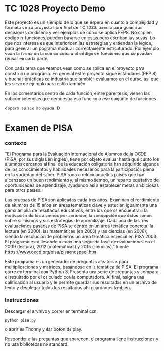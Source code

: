 # TC 1028 Proyecto Demo 

Este proyecto es un ejemplo de lo que se espera en cuanto a complejidad y formato de su proyecto libre final de TC 1028. úsenlo para guiar sus decisiones de diseño y ver ejemplos de cómo se aplica PEP8. No copien código ni funciones, pueden basarse en estas pero escriban las suyas. Lo que nos interesa es que interioricen las estrategias y entiendan la lógica, para generar un pograma modular correctamente estrcuturado. Por ejemplo vean la forma en la que se separa el código en funciones que se puedan reusar en cada parte.

Con cada tema que veamos vean como se aplica en el proyecto para construir un programa. En general estre proyecto sigue estándares (PEP 8) y buenas prácticas de industria que también evaluamos en el curso, así que les sirve de ejemplo para estilo también. 

En los comentarios dentro de cada función, entre parentesis, vienen las subcompetencias que demuestra esa función o ese conjunto de funciones.

espero les sea de ayuda :D

# Examen de PISA 

### contexto
"El Programa para la Evaluación Internacional de Alumnos de la OCDE (PISA, por sus siglas en inglés), tiene por objeto evaluar hasta qué punto los alumnos cercanos al final de la educación obligatoria han adquirido algunos de los conocimientos y habilidades necesarios para la participación plena en la sociedad del saber. PISA saca a relucir aquellos países que han alcanzado un buen rendimiento y, al mismo tiempo, un reparto equitativo de oportunidades de aprendizaje, ayudando así a establecer metas ambiciosas para otros países.

Las pruebas de PISA son aplicadas cada tres años. Examinan el rendimiento de alumnos de 15 años en áreas temáticas clave y estudian igualmente una gama amplia de resultados educativos, entre los que se encuentran: la motivación de los alumnos por aprender, la concepción que éstos tienen sobre sí mismos y sus estrategias de aprendizaje. Cada una de las tres evaluaciones pasadas de PISA se centró en un área temática concreta: la lectura (en 2000), las matemáticas (en 2003) y las ciencias (en 2006); siendo la resolución de problemas un área temática especial en PISA 2003. El programa está llevando a cabo una segunda fase de evaluaciones en el 2009 (lectura), 2012 (matemáticas) y 2015 (ciencias)." fuente https://www.oecd.org/pisa/pisaenespaol.htm

Este programa es un generador de preguntas aleatorias para multiplicaciones y matrices, basándose en la temática de PISA.  El programa corre en terminal con Python 3. Presenta una serie de preguntas y compara el resultado por el calculado con la computadora. Al final, asigna una calificación al usuario y le permite guardar sus resultados en un archivo de texto y desplegar todos los resultados ahí guardados también.


### Instrucciones

Descargar el arvhivo y correr en terminal con:

    python pisa.py

o abrir en Thonny y dar boton de play.

Responder a las preguntas que aparecen, el programa tiene instrucciones y no usa bibliotecas no standard. 
